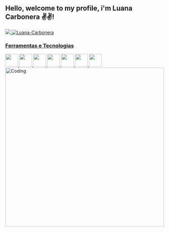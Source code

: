 ## Hello, welcome to my profile, i'm Luana Carbonera ✌️✌️! 
 <div>
  <a href="https://github.com/Luana-Carbonera">
  <img align="eight" src="https://github-readme-stats.vercel.app/api?username=Luana-Carbonera&show_icons=true&theme=highcontrast&include_all_commits=true&count_private=true"/>
  <img align="eight" src="https://github-readme-streak-stats.herokuapp.com/?user=Luana-Carbonera&theme=highcontrast" alt="Luana-Carbonera" />
  
  
 
</div>
 
### Ferramentas e Tecnologias
<img src="https://cdn.jsdelivr.net/gh/devicons/devicon/icons/git/git-original.svg" width="40" height="40"/>
<img src="https://cdn.jsdelivr.net/gh/devicons/devicon/icons/css3/css3-original.svg" width="40" height="40"/>
<img src="https://cdn.jsdelivr.net/gh/devicons/devicon/icons/html5/html5-original.svg" width="40" height="40"/>
<img src="https://cdn.jsdelivr.net/gh/devicons/devicon/icons/python/python-original.svg" width="40" height="40"/>
<img src="https://cdn.jsdelivr.net/gh/devicons/devicon/icons/vscode/vscode-original.svg" width="40" height="40"/>
<img src="https://cdn.jsdelivr.net/gh/devicons/devicon/icons/pycharm/pycharm-original.svg" width="40" height="40"/>
<img src="https://cdn.jsdelivr.net/gh/devicons/devicon/icons/javascript/javascript-original.svg" width="40" height="40"/>
<br><img align="center" alt="Coding" width="500" src="https://miro.medium.com/max/1600/0*K2WLMTExLyida7OR.gif" />
